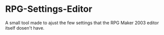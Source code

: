 # RPG-Settings-Editor

A small tool made to ajust the few settings that the RPG Maker 2003 editor itself dosen't have.
